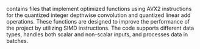 contains files that implement optimized functions using AVX2 instructions for the quantized integer depthwise convolution and quantized linear add operations. These functions are designed to improve the performance of the project by utilizing SIMD instructions. The code supports different data types, handles both scalar and non-scalar inputs, and processes data in batches.